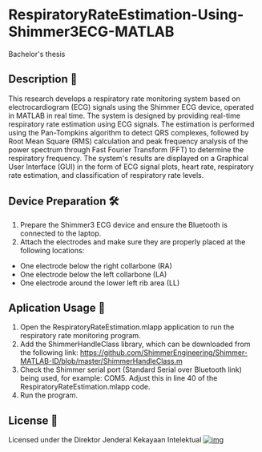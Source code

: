 # RespiratoryRateEstimation-Using-Shimmer3ECG-MATLAB
Bachelor's thesis

## Description 📝
This research develops a respiratory rate monitoring system based on electrocardiogram (ECG) signals using the Shimmer ECG device, operated in MATLAB in real time. The system is designed by providing real-time respiratory rate estimation using ECG signals. The estimation is performed using the Pan-Tompkins algorithm to detect QRS complexes, followed by Root Mean Square (RMS) calculation and peak frequency analysis of the power spectrum through Fast Fourier Transform (FFT) to determine the respiratory frequency. The system's results are displayed on a Graphical User Interface (GUI) in the form of ECG signal plots, heart rate, respiratory rate estimation, and classification of respiratory rate levels.

## Device Preparation 🛠
1. Prepare the Shimmer3 ECG device and ensure the Bluetooth is connected to the laptop.
2. Attach the electrodes and make sure they are properly placed at the following locations:
- One electrode below the right collarbone (RA)
- One electrode below the left collarbone (LA)
- One electrode around the lower left rib area (LL)

## Aplication Usage 🚀
1. Open the RespiratoryRateEstimation.mlapp application to run the respiratory rate monitoring program.
2. Add the ShimmerHandleClass library, which can be downloaded from the following link: https://github.com/ShimmerEngineering/Shimmer-MATLAB-ID/blob/master/ShimmerHandleClass.m
3. Check the Shimmer serial port (Standard Serial over Bluetooth link) being used, for example: COM5. Adjust this in line 40 of the RespiratoryRateEstimation.mlapp code.
4. Run the program.

## License 📜
Licensed under the Direktor Jenderal Kekayaan Intelektual
[![img](img.png)](HakKekayaanIntelektual.pdf)
